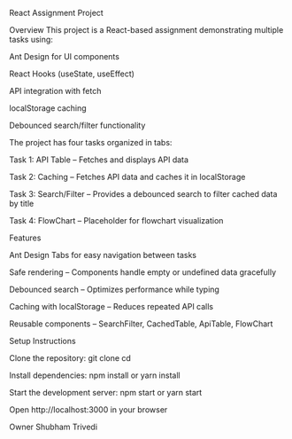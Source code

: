 React Assignment Project

Overview
This project is a React-based assignment demonstrating multiple tasks using:

Ant Design for UI components

React Hooks (useState, useEffect)

API integration with fetch

localStorage caching

Debounced search/filter functionality

The project has four tasks organized in tabs:

Task 1: API Table – Fetches and displays API data

Task 2: Caching – Fetches API data and caches it in localStorage

Task 3: Search/Filter – Provides a debounced search to filter cached data by title

Task 4: FlowChart – Placeholder for flowchart visualization

Features

Ant Design Tabs for easy navigation between tasks

Safe rendering – Components handle empty or undefined data gracefully

Debounced search – Optimizes performance while typing

Caching with localStorage – Reduces repeated API calls

Reusable components – SearchFilter, CachedTable, ApiTable, FlowChart

Setup Instructions

Clone the repository:
git clone <repo-url>
cd <project-folder>

Install dependencies:
npm install
or
yarn install

Start the development server:
npm start
or
yarn start

Open http://localhost:3000
 in your browser

Owner
Shubham Trivedi